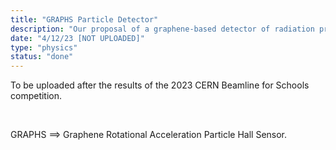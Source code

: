 ```yaml
---
title: "GRAPHS Particle Detector"
description: "Our proposal of a graphene-based detector of radiation pressure for the 2023 CERN Beamline for Schools physics competition, written in LaTeX."
date: "4/12/23 [NOT UPLOADED]"
type: "physics"
status: "done"
---
```


To be uploaded after the results of the 2023 CERN Beamline for Schools competition.

<br>

GRAPHS $\implies$ Graphene Rotational Acceleration Particle Hall Sensor.
